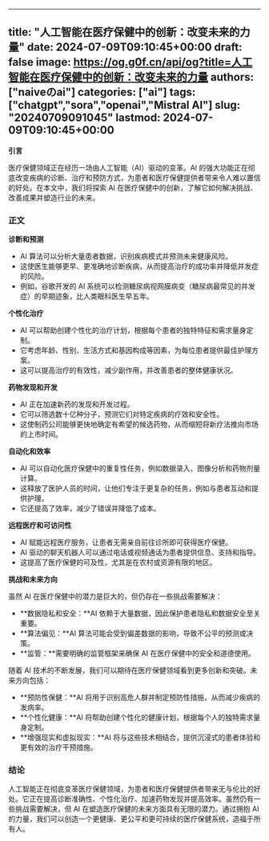 
---
title: "人工智能在医疗保健中的创新：改变未来的力量"
date: 2024-07-09T09:10:45+00:00
draft: false
image: https://og.g0f.cn/api/og?title=人工智能在医疗保健中的创新：改变未来的力量
authors: ["naiveのai"]
categories: ["ai"]
tags: ["chatgpt","sora","openai","Mistral AI"]
slug: "20240709091045"
lastmod: 2024-07-09T09:10:45+00:00
---
**引言**

医疗保健领域正在经历一场由人工智能（AI）驱动的变革。AI 的强大功能正在彻底改变疾病的诊断、治疗和预防方式，为患者和医疗保健提供者带来令人难以置信的好处。在本文中，我们将探索 AI 在医疗保健中的创新，了解它如何解决挑战、改善成果并塑造行业的未来。

### **正文**

**诊断和预测**

* AI 算法可以分析大量患者数据，识别疾病模式并预测未来健康风险。
* 这使医生能够更早、更准确地诊断疾病，从而提高治疗的成功率并降低并发症的风险。
* 例如，谷歌开发的 AI 系统可以检测糖尿病视网膜病变（糖尿病最常见的并发症）的早期迹象，比人类眼科医生早五年。

**个性化治疗**

* AI 可以帮助创建个性化的治疗计划，根据每个患者的独特特征和需求量身定制。
* 它考虑年龄、性别、生活方式和基因构成等因素，为每位患者提供最佳护理方案。
* 这可以提高治疗的有效性，减少副作用，并改善患者的整体健康状况。

**药物发现和开发**

* AI 正在加速新药的发现和开发过程。
* 它可以筛选数十亿种分子，预测它们对特定疾病的疗效和安全性。
* 这使制药公司能够更快地确定有希望的候选药物，从而缩短将新疗法推向市场的上市时间。

**自动化和效率**

* AI 可以自动化医疗保健中的重复性任务，例如数据录入、图像分析和药物剂量计算。
* 这释放了医护人员的时间，让他们专注于更复杂的任务，例如与患者互动和提供护理。
* 它还提高了效率，减少了错误并降低了成本。

**远程医疗和可访问性**

* AI 赋能远程医疗服务，让患者无需亲自前往诊所即可获得医疗保健。
* AI 驱动的聊天机器人可以通过电话或视频通话为患者提供信息、支持和指导。
* 这提高了医疗保健的可及性，尤其是在农村或资源有限的地区。

**挑战和未来方向**

虽然 AI 在医疗保健中的潜力是巨大的，但仍存在一些挑战需要解决：

* **数据隐私和安全：**AI 依赖于大量数据，因此保护患者隐私和数据安全至关重要。
* **算法偏见：**AI 算法可能会受到偏差数据的影响，导致不公平的预测或决策。
* **监管：**需要明确的监管框架来确保 AI 在医疗保健中的安全和道德使用。

随着 AI 技术的不断发展，我们可以期待在医疗保健领域看到更多创新和突破。未来方向包括：

* **预防性保健：**AI 将用于识别高危人群并制定预防性措施，从而减少疾病的发病率。
* **个性化健康：**AI 将帮助创建个性化的健康计划，根据每个人的独特需求量身定制。
* **增强现实和虚拟现实：**AI 将与这些技术相结合，提供沉浸式的患者体验和更有效的治疗干预措施。

### **结论**

人工智能正在彻底变革医疗保健领域，为患者和医疗保健提供者带来无与伦比的好处。它正在提高诊断准确性、个性化治疗、加速药物发现并提高效率。虽然仍有一些挑战需要解决，但 AI 在塑造医疗保健的未来方面具有无限的潜力。通过拥抱 AI 的力量，我们可以创造一个更健康、更公平和更可持续的医疗保健系统，造福于所有人。